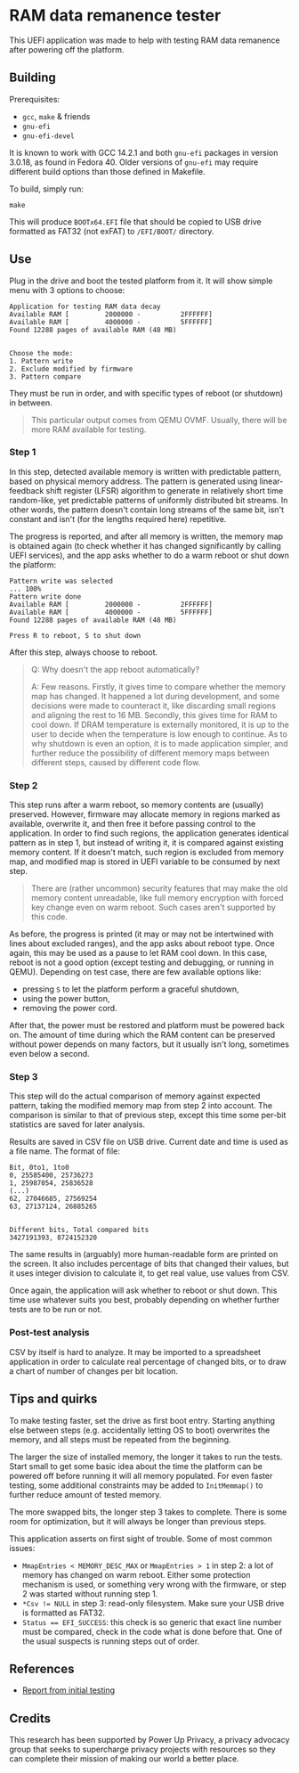 # RAM data remanence tester

This UEFI application was made to help with testing RAM data remanence after
powering off the platform.

## Building

Prerequisites:

- `gcc`, `make` & friends
- `gnu-efi`
- `gnu-efi-devel`

It is known to work with GCC 14.2.1 and both `gnu-efi` packages in version
3.0.18, as found in Fedora 40. Older versions of `gnu-efi` may require different
build options than those defined in Makefile.

To build, simply run:

```shell
make
```

This will produce `BOOTx64.EFI` file that should be copied to USB drive
formatted as FAT32 (not exFAT) to `/EFI/BOOT/` directory.

## Use

Plug in the drive and boot the tested platform from it. It will show simple menu
with 3 options to choose:

```text
Application for testing RAM data decay
Available RAM [         2000000 -          2FFFFFF]
Available RAM [         4000000 -          5FFFFFF]
Found 12288 pages of available RAM (48 MB)


Choose the mode:
1. Pattern write
2. Exclude modified by firmware
3. Pattern compare
```

They must be run in order, and with specific types of reboot (or shutdown) in
between.

> This particular output comes from QEMU OVMF. Usually, there will be more RAM
> available for testing.

### Step 1

In this step, detected available memory is written with predictable pattern,
based on physical memory address. The pattern is generated using linear-feedback
shift register (LFSR) algorithm to generate in relatively short time
random-like, yet predictable patterns of uniformly distributed bit streams. In
other words, the pattern doesn't contain long streams of the same bit, isn't
constant and isn't (for the lengths required here) repetitive.

The progress is reported, and after all memory is written, the memory map is
obtained again (to check whether it has changed significantly by calling UEFI
services), and the app asks whether to do a warm reboot or shut down the
platform:

```text
Pattern write was selected
... 100%
Pattern write done
Available RAM [         2000000 -          2FFFFFF]
Available RAM [         4000000 -          5FFFFFF]
Found 12288 pages of available RAM (48 MB)

Press R to reboot, S to shut down
```

After this step, always choose to reboot.

> Q: Why doesn't the app reboot automatically?
>
> A: Few reasons. Firstly, it gives time to compare whether the memory map has
> changed. It happened a lot during development, and some decisions were made to
> counteract it, like discarding small regions and aligning the rest to 16 MB.
> Secondly, this gives time for RAM to cool down. If DRAM temperature is
> externally monitored, it is up to the user to decide when the temperature is
> low enough to continue. As to why shutdown is even an option, it is to made
> application simpler, and further reduce the possibility of different memory
> maps between different steps, caused by different code flow.

### Step 2

This step runs after a warm reboot, so memory contents are (usually) preserved.
However, firmware may allocate memory in regions marked as available, overwrite
it, and then free it before passing control to the application. In order to
find such regions, the application generates identical pattern as in step 1, but
instead of writing it, it is compared against existing memory content. If it
doesn't match, such region is excluded from memory map, and modified map is
stored in UEFI variable to be consumed by next step.

> There are (rather uncommon) security features that may make the old memory
> content unreadable, like full memory encryption with forced key change even on
> warm reboot. Such cases aren't supported by this code.

As before, the progress is printed (it may or may not be intertwined with lines
about excluded ranges), and the app asks about reboot type. Once again, this may
be used as a pause to let RAM cool down. In this case, reboot is not a good
option (except testing and debugging, or running in QEMU). Depending on test
case, there are few available options like:

- pressing `S` to let the platform perform a graceful shutdown,
- using the power button,
- removing the power cord.

After that, the power must be restored and platform must be powered back on.
The amount of time during which the RAM content can be preserved without power
depends on many factors, but it usually isn't long, sometimes even below a
second.

### Step 3

This step will do the actual comparison of memory against expected pattern,
taking the modified memory map from step 2 into account. The comparison is
similar to that of previous step, except this time some per-bit statistics are
saved for later analysis.

Results are saved in CSV file on USB drive. Current date and time is used as a
file name. The format of file:

```text
Bit, 0to1, 1to0
0, 25585400, 25736273
1, 25987054, 25836528
(...)
62, 27046685, 27569254
63, 27137124, 26885265


Different bits, Total compared bits
3427191393, 8724152320
```

The same results in (arguably) more human-readable form are printed on the
screen. It also includes percentage of bits that changed their values, but it
uses integer division to calculate it, to get real value, use values from CSV.

Once again, the application will ask whether to reboot or shut down. This time
use whatever suits you best, probably depending on whether further tests are to
be run or not.

### Post-test analysis

CSV by itself is hard to analyze. It may be imported to a spreadsheet
application in order to calculate real percentage of changed bits, or to draw
a chart of number of changes per bit location.

## Tips and quirks

To make testing faster, set the drive as first boot entry. Starting anything
else between steps (e.g. accidentally letting OS to boot) overwrites the memory,
and all steps must be repeated from the beginning.

The larger the size of installed memory, the longer it takes to run the tests.
Start small to get some basic idea about the time the platform can be powered
off before running it will all memory populated. For even faster testing, some
additional constraints may be added to `InitMemmap()` to further reduce amount
of tested memory.

The more swapped bits, the longer step 3 takes to complete. There is some room
for optimization, but it will always be longer than previous steps.

This application asserts on first sight of trouble. Some of most common issues:

- `MmapEntries < MEMORY_DESC_MAX` or `MmapEntries > 1` in step 2: a lot of
  memory has changed on warm reboot. Either some protection mechanism is used,
  or something very wrong with the firmware, or step 2 was started without
  running step 1.
- `*Csv != NULL` in step 3: read-only filesystem. Make sure your USB drive is
  formatted as FAT32.
- `Status == EFI_SUCCESS`: this check is so generic that exact line number must
  be compared, check in the code what is done before that. One of the usual
  suspects is running steps out of order.

## References

- [Report from initial testing](https://blog.3mdeb.com/2024/2024-12-13-ram-data-decay-research/)

## Credits

This research has been supported by Power Up Privacy, a privacy advocacy group
that seeks to supercharge privacy projects with resources so they can complete
their mission of making our world a better place.
